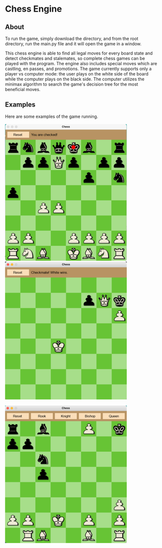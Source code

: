 # Chess Engine

## About

To run the game, simply download the directory, and from the root directory, run the main.py file and it will open the game in a window. 

This chess engine is able to find all legal moves for every board state and detect checkmates and stalemates, so complete chess games can be played with the program. The engine also includes special moves which are castling, en passes, and promotions. The game currently supports only a player vs computer mode: the user plays on the white side of the board while the computer plays on the black side. The computer utilizes the minimax algorithm to search the game's decision tree for the most beneficial moves.

## Examples

Here are some examples of the game running.
<br></br>
<img src="public/example_board.png" width="400px" text-align="center">
<img src="public/example_board2.png" width="400px" text-align="center">
<br></br>
<img src="public/example_board3.png" width="400px" text-align="center">

